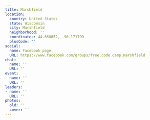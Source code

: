 ```yaml
---
title: Marshfield
location:
  country: United States
  state: Wisconsin
  city: Marshfield
  neighborhood: ''
  coordinates: 44.668852, -90.171799
  plusCode: ''
social:
  name: Facebook page
  URL: https://www.facebook.com/groups/free.code.camp.marshfield
chat:
  name: ''
  URL: ''
event:
  name: ''
  URL: ''
leaders:
- name: ''
  URL: ''
photos:
  old: ''
  cover: ''
---
```

